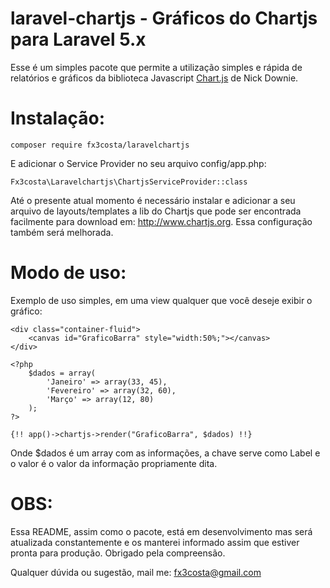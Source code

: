 # laravel-chartjs - Gráficos do Chartjs para Laravel 5.x
Esse é um simples pacote que permite a utilização simples e rápida de relatórios e gráficos da biblioteca 
Javascript [Chart.js](http://www.chartjs.org/) de Nick Downie.


# Instalação:
```
composer require fx3costa/laravelchartjs
```

E adicionar o Service Provider no seu arquivo config/app.php:
```
Fx3costa\Laravelchartjs\ChartjsServiceProvider::class
```

Até o presente atual momento é necessário instalar e adicionar a seu arquivo de layouts/templates a lib do Chartjs que pode ser encontrada facilmente para download em: http://www.chartjs.org. Essa configuração também será melhorada.

# Modo de uso:
Exemplo de uso simples, em uma view qualquer que você deseje exibir o gráfico:
```
<div class="container-fluid">
    <canvas id="GraficoBarra" style="width:50%;"></canvas>
</div>

<?php
    $dados = array(
        'Janeiro' => array(33, 45),
        'Fevereiro' => array(32, 60),
        'Março' => array(12, 80)
    );
?>

{!! app()->chartjs->render("GraficoBarra", $dados) !!}
```
Onde $dados é um array com as informações, a chave serve como Label e o valor é o valor da informação propriamente dita.

# OBS:
Essa README, assim como o pacote, está em desenvolvimento mas será atualizada constantemente e os manterei informado assim que
estiver pronta para produção. Obrigado pela compreensão.

Qualquer dúvida ou sugestão, mail me:
fx3costa@gmail.com
